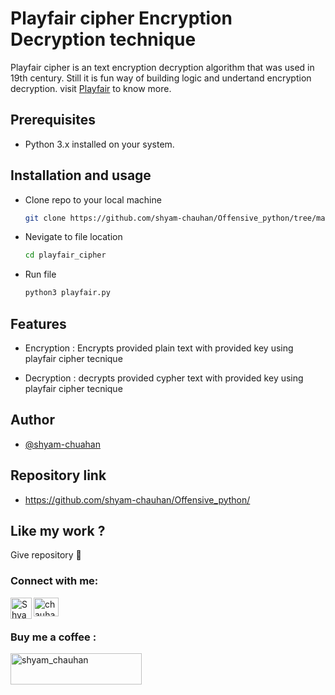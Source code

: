 
# Playfair cipher Encryption Decryption technique

Playfair cipher is an text encryption decryption algorithm that was used in 19th century.
Still it is fun way of building logic and undertand encryption decryption.
visit [Playfair](https://en.wikipedia.org/wiki/Playfair_cipher) to know more.


## Prerequisites 
- Python 3.x installed on your system.

## Installation and usage 

- Clone repo to your local machine
  ```bash
  git clone https://github.com/shyam-chauhan/Offensive_python/tree/main/playfair_cipher/
  ```
- Nevigate to file location
  ```bash
  cd playfair_cipher
  ```
- Run file
  ```python
  python3 playfair.py
  ```

    
## Features

- Encryption : Encrypts provided plain text with provided key using playfair cipher tecnique

- Decryption : decrypts provided cypher text with provided key using playfair cipher tecnique



## Author

- [@shyam-chuahan](https://github.com/shyam-chauhan)


## Repository link
- https://github.com/shyam-chauhan/Offensive_python/
## Like my work ?

Give repository 🌟

<h3 align="left">Connect with me:</h3>
<p align="left">
<a href="https://linkedin.com/in/chauhan-shyam009" target="blank"><img align="center" src="https://raw.githubusercontent.com/rahuldkjain/github-profile-readme-generator/master/src/images/icons/Social/linked-in-alt.svg" alt="chauhan-shyam009" height="30" width="40" /></a>
<a href="https://t.me/chauhan_shyam">
    <img align="left" alt="Shyam chauhan Telegram" width="34px" src="https://raw.githubusercontent.com/gauravghongde/social-icons/master/SVG/Color/Telegram.svg" />
</a>
</p>

<h3 align="left">Buy me a coffee :</h3>
<p><a href="https://www.buymeacoffee.com/shyam_chauhan"> <img align="left" src="https://cdn.buymeacoffee.com/buttons/v2/default-yellow.png" height="50" width="210" alt="shyam_chauhan" /></a></p><br><br><br>
